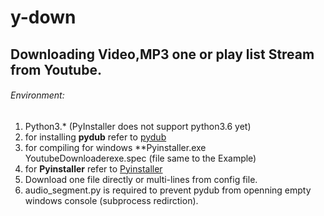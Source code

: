 # y-down
## Downloading Video,MP3 one or play list Stream from Youtube.
###### Environment:
1. Python3.* (PyInstaller does not support python3.6 yet)
2. for installing **pydub** refer to [pydub](https://github.com/jiaaro/pydub#dependencies)
3. for compiling for windows **Pyinstaller.exe YoutubeDownloaderexe.spec (file same to the Example)
4. for **Pyinstaller** refer to [Pyinstaller](https://github.com/pyinstaller/pyinstaller)
5. Download one file directly or multi-lines from config file.
6. audio_segment.py is required to prevent pydub from openning empty windows console (subprocess redirction). 
